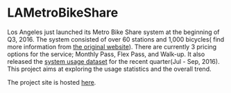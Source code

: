 # LAMetroBikeShare

Los Angeles just launched its Metro Bike Share system at the beginning of Q3, 2016. The system consisted of over 60 stations and 1,000 bicycles( find more information from [the original website](https://bikeshare.metro.net/)). There are currently 3 pricing options for the service; Monthly Pass, Flex Pass, and Walk-up. It also released the [system usage dataset](https://bikeshare.metro.net/about/data/) for the recent quarter(Jul - Sep, 2016). This project aims at exploring the usage statistics and the overall trend.


The project site is hosted [here](http://www-scf.usc.edu/~nakarese/LAMetroBikeShare/).
